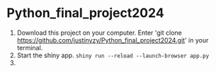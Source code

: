 # Python_final_project2024

1. Download this project on your computer. Enter 'git clone https://github.com/justinyzy/Python_final_project2024.git' in your terminal.
2. Start the shiny app. `shiny run --reload --launch-browser app.py`
3. 
